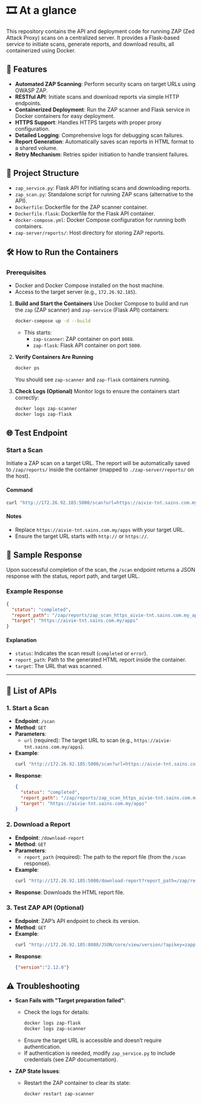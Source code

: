 # 🎞️ At a glance 
This repository contains the API and deployment code for running ZAP (Zed Attack Proxy) scans on a centralized server. It provides a Flask-based service to initiate scans, generate reports, and download results, all containerized using Docker.


## 📝 Features
- **Automated ZAP Scanning**: Perform security scans on target URLs using OWASP ZAP.
- **RESTful API**: Initiate scans and download reports via simple HTTP endpoints.
- **Containerized Deployment**: Run the ZAP scanner and Flask service in Docker containers for easy deployment.
- **HTTPS Support**: Handles HTTPS targets with proper proxy configuration.
- **Detailed Logging**: Comprehensive logs for debugging scan failures.
- **Report Generation**: Automatically saves scan reports in HTML format to a shared volume.
- **Retry Mechanism**: Retries spider initiation to handle transient failures.

## 📂 Project Structure

- `zap_service.py`: Flask API for initiating scans and downloading reports.
- `zap_scan.py`: Standalone script for running ZAP scans (alternative to the API).
- `Dockerfile`: Dockerfile for the ZAP scanner container.
- `Dockerfile.flask`: Dockerfile for the Flask API container.
- `docker-compose.yml`: Docker Compose configuration for running both containers.
- `zap-server/reports/`: Host directory for storing ZAP reports.

## 🛠️ How to Run the Containers
### Prerequisites
- Docker and Docker Compose installed on the host machine.
- Access to the target server (e.g., `172.26.92.185`).

1. **Build and Start the Containers**
   Use Docker Compose to build and run the `zap` (ZAP scanner) and `zap-service` (Flask API) containers:
   ```bash
   docker-compose up -d --build
   ```
   - This starts:
     - `zap-scanner`: ZAP container on port `8088`.
     - `zap-flask`: Flask API container on port `5000`.

2. **Verify Containers Are Running**
   ```bash
   docker ps
   ```
   You should see `zap-scanner` and `zap-flask` containers running.

3. **Check Logs (Optional)**
   Monitor logs to ensure the containers start correctly:
   ```bash
   docker logs zap-scanner
   docker logs zap-flask
   ```

## 🌐 Test Endpoint

### Start a Scan
Initiate a ZAP scan on a target URL. The report will be automatically saved to `/zap/reports/` inside the container (mapped to `./zap-server/reports/` on the host).

#### Command
```bash
curl "http://172.26.92.185:5000/scan?url=https://aivie-tnt.sains.com.my/apps"
```

#### Notes
- Replace `https://aivie-tnt.sains.com.my/apps` with your target URL.
- Ensure the target URL starts with `http://` or `https://`.

## 📄 Sample Response

Upon successful completion of the scan, the `/scan` endpoint returns a JSON response with the status, report path, and target URL.

### Example Response
```json
{
  "status": "completed",
  "report_path": "/zap/reports/zap_scan_https_aivie-tnt.sains.com.my_apps_20250522_1527.html",
  "target": "https://aivie-tnt.sains.com.my/apps"
}
```

#### Explanation
- `status`: Indicates the scan result (`completed` or `error`).
- `report_path`: Path to the generated HTML report inside the container.
- `target`: The URL that was scanned.

---

## 🔗 List of APIs

### 1. Start a Scan
- **Endpoint**: `/scan`
- **Method**: `GET`
- **Parameters**:
  - `url` (required): The target URL to scan (e.g., `https://aivie-tnt.sains.com.my/apps`).
- **Example**:
  ```bash
  curl "http://172.26.92.185:5000/scan?url=https://aivie-tnt.sains.com.my/apps"
  ```
- **Response**:
  ```json
  {
    "status": "completed",
    "report_path": "/zap/reports/zap_scan_https_aivie-tnt.sains.com.my_apps_20250522_1527.html",
    "target": "https://aivie-tnt.sains.com.my/apps"
  }
  ```

### 2. Download a Report
- **Endpoint**: `/download-report`
- **Method**: `GET`
- **Parameters**:
  - `report_path` (required): The path to the report file (from the `/scan` response).
- **Example**:
  ```bash
  curl "http://172.26.92.185:5000/download-report?report_path=/zap/reports/zap_scan_https_aivie-tnt.sains.com.my_apps_20250522_1527.html" --output report.html
  ```
- **Response**: Downloads the HTML report file.

### 3. Test ZAP API (Optional)
- **Endpoint**: ZAP’s API endpoint to check its version.
- **Method**: `GET`
- **Example**:
  ```bash
  curl "http://172.26.92.185:8088/JSON/core/view/version/?apikey=zapp1ngk3y"
  ```
- **Response**:
  ```json
  {"version":"2.12.0"}
  ```

## ⚠️ Troubleshooting

- **Scan Fails with "Target preparation failed"**:
  - Check the logs for details:
    ```bash
    docker logs zap-flask
    docker logs zap-scanner
    ```
  - Ensure the target URL is accessible and doesn’t require authentication.
  - If authentication is needed, modify `zap_service.py` to include credentials (see ZAP documentation).

- **ZAP State Issues**:
  - Restart the ZAP container to clear its state:
    ```bash
    docker restart zap-scanner
    ```
